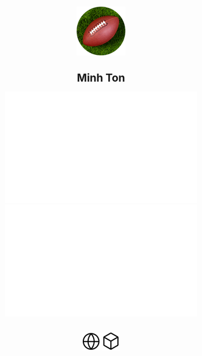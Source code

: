 <p align="center">    
    <img width="128" height="128" src="https://github.com/Minh-Ton/Minh-Ton/raw/master/images/me.png">
</p>
<h1 align="center">Minh Ton</h1>

<div align="center">  
<img src="https://github.com/Minh-Ton/Minh-Ton/raw/master/generated/overview.svg">
<img src="https://github.com/Minh-Ton/Minh-Ton/raw/master/generated/languages.svg">
</div>

<h1 align="center"></h1>
<div align="center">
<a href="https://minh-ton.github.io"><img src="https://github.com/Minh-Ton/Minh-Ton/raw/master/images/web.svg"></a>  
<a href="https://minh-ton.github.io/repo"><img src="https://github.com/Minh-Ton/Minh-Ton/raw/master/images/repo.svg"></a>
</div>
